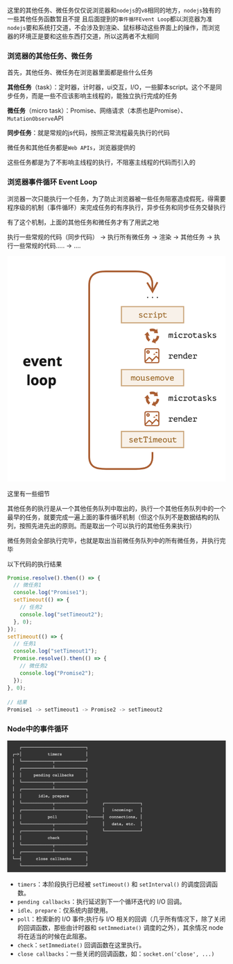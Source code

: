 这里的其他任务、微任务仅仅说浏览器和`nodejs`的`v8`相同的地方，`nodejs`独有的一些其他任务函数暂且不提
且后面提到的`事件循环Event Loop`都以浏览器为准
`nodejs`要和系统打交道，不会涉及到渲染、鼠标移动这些界面上的操作，而浏览器的环境正是要和这些东西打交道，所以这两者不太相同


### 浏览器的其他任务、微任务

首先，其他任务、微任务在浏览器里面都是些什么任务

**其他任务**（task）：定时器，计时器，ui交互，I/O，一些脚本script。这个不是同步任务，而是一些不应该影响主线程的，能独立执行完成的任务

**微任务**（micro task）：Promise、网络请求（本质也是Promise）、`MutationObserve`API

**同步任务**：就是常规的js代码，按照正常流程最先执行的代码

微任务和其他任务都是`Web APIs`，浏览器提供的

这些任务都是为了不影响主线程的执行，不阻塞主线程的代码而引入的

### 浏览器事件循环 Event Loop

浏览器一次只能执行一个任务，为了防止浏览器被一些任务阻塞造成假死，得需要程序级的机制（事件循环）来完成任务的有序执行，异步任务和同步任务交替执行

有了这个机制，上面的其他任务和微任务才有了用武之地

执行一些常规的代码（同步代码） → 执行所有微任务 → 渲染 → 其他任务 → 执行一些常规的代码..... → ....

![任务](宏任务+微任务+024c062c-3e9d-4ebe-a304-5632bc3f1741/202307261039340.png)

这里有一些细节

其他任务的执行是从一个其他任务队列中取出的，执行一个其他任务队列中的一个最早的任务，就要完成一遍上面的事件循环机制（但这个队列不是数据结构的队列，按照先进先出的原则。而是取出一个可以执行的其他任务来执行）

微任务则会全部执行完毕，也就是取出当前微任务队列中的所有微任务，并执行完毕

以下代码的执行结果
```js
Promise.resolve().then(() => {
  // 微任务1
  console.log("Promise1");
  setTimeout(() => {
    // 任务2
    console.log("setTimeout2");
  }, 0);
});
setTimeout(() => {
  // 任务1
  console.log("setTimeout1");
  Promise.resolve().then(() => {
    // 微任务2
    console.log("Promise2");
  });
}, 0);

// 结果
Promise1 -> setTimeout1 -> Promise2 -> setTimeout2
```

### Node中的事件循环

![node](宏任务+微任务+024c062c-3e9d-4ebe-a304-5632bc3f1741/129439935-105a2439-23c8-4b2c-aea1-2493c3bf50e9.png)

+ `timers`：本阶段执行已经被 `setTimeout()` 和 `setInterval()` 的调度回调函数。
+ `pending callbacks`：执行延迟到下一个循环迭代的 I/O 回调。
+ `idle、prepare`：仅系统内部使用。
+ `poll`：检索新的 I/O 事件;执行与 I/O 相关的回调（几乎所有情况下，除了关闭的回调函数，那些由计时器和 `setImmediate()` 调度的之外），其余情况 node 将在适当的时候在此阻塞。
+ `check`：`setImmediate()` 回调函数在这里执行。
+ `close callbacks`：一些关闭的回调函数，如：`socket.on('close', ...)`

